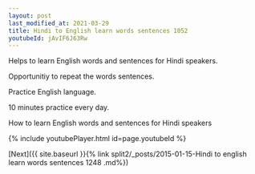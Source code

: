 ```yaml
---
layout: post
last_modified_at: 2021-03-29
title: Hindi to English learn words sentences 1052 
youtubeId: jAvIF6J63Rw
---
```

 
 
Helps to learn English words and sentences for Hindi speakers.

Opportunitiy to repeat the words sentences. 

Practice English language. 
 
10 minutes practice every day. 
 
How to learn English words and sentences for Hindi speakers 
 
{% include youtubePlayer.html id=page.youtubeId %}
 
 
[Next]({{ site.baseurl }}{% link  split2/_posts/2015-01-15-Hindi to english learn words sentences 1248 .md%})
 
